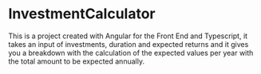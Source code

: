 # InvestmentCalculator
This is a project created with Angular for the Front End and Typescript, it takes an input of investments, duration and expected returns and it gives you a breakdown with the calculation of the expected values per year with the total amount to be expected annually. 
